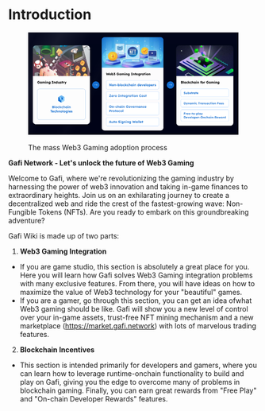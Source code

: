 # Introduction

<figure><img src="../.gitbook/assets/Screen Shot 2023-05-29 at 16.40.28.png" alt=""><figcaption><p>The mass Web3 Gaming adoption process</p></figcaption></figure>

**Gafi Network - Let's unlock the future of Web3 Gaming**

Welcome to Gafi, where we're revolutionizing the gaming industry by harnessing the power of web3 innovation and taking in-game finances to extraordinary heights. Join us on an exhilarating journey to create a decentralized web and ride the crest of the fastest-growing wave: Non-Fungible Tokens (NFTs). Are you ready to embark on this groundbreaking adventure?

Gafi Wiki is made up of two parts:

1. **Web3 Gaming Integration**

* If you are game studio, this section is absolutely a great place for you. Here you will learn how Gafi solves Web3 Gaming integration problems with many exclusive features. From there, you will have ideas on how to maximize the value of Web3 technology for your "beautiful" games.
* If you are a gamer, go through this section, you can get an idea of ​​what Web3 gaming should be like. Gafi will show you a new level of control over your in-game assets, trust-free NFT mining mechanism and a new marketplace (https://market.gafi.network) with lots of marvelous trading features.

2. **Blockchain Incentives**

* This section is intended primarily for developers and gamers, where you can learn how to leverage runtime-onchain functionality to build and play on Gafi, giving you the edge to overcome many of problems in blockchain gaming. Finally, you can earn great rewards from "Free Play" and "On-chain Developer Rewards" features.
